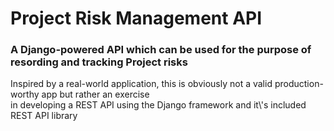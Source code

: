 
<h1> Project Risk Management API </h1>

<h3>A Django-powered API which can be used for the purpose of resording and tracking Project risks</h3>

<p> Inspired by a real-world application, this is obviously not a valid production-worthy app but rather an exercise</br> in developing a REST API using the Django framework and it\'s included REST API library</p>
